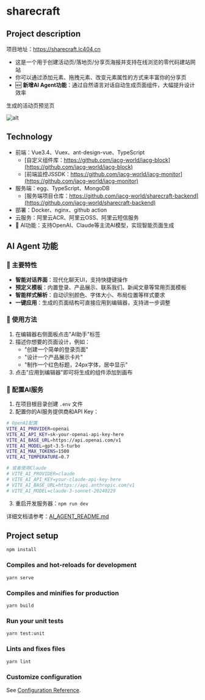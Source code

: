 # sharecraft
## Project description

项目地址：https://sharecraft.lc404.cn
- 这是一个用于创建活动页/落地页/分享页海报并支持在线浏览的零代码建站网站
- 你可以通过添加元素、拖拽元素、改变元素属性的方式来丰富你的分享页
- 🆕 **新增AI Agent功能**：通过自然语言对话自动生成页面组件，大幅提升设计效率
  
生成的活动页预览页


![alt](https://sharecraft-backend.oss-cn-shanghai.aliyuncs.com/sharecraft-test/AYLX4q.png)

## Technology
- 前端：Vue3.4、Vuex、ant-design-vue、TypeScript
  - [自定义组件库：https://github.com/iacg-world/iacg-block](https://github.com/iacg-world/iacg-block)
  - [前端监控JSSDK：https://github.com/iacg-world/iacg-monitor](https://github.com/iacg-world/iacg-monitor)
- 服务端：egg、TypeScript、MongoDB
  - [服务端项目仓库：https://github.com/iacg-world/sharecraft-backend](https://github.com/iacg-world/sharecraft-backend)
- 部署：Docker、nginx、github action
- 云服务：阿里云ACR、阿里云OSS、阿里云短信服务
- 🤖 AI功能：支持OpenAI、Claude等主流AI模型，实现智能页面生成

## AI Agent 功能

### 🌟 主要特性
- **智能对话界面**：现代化聊天UI，支持快捷键操作
- **预定义模板**：内置登录、产品展示、联系我们、新闻文章等常用页面模板
- **智能样式解析**：自动识别颜色、字体大小、布局位置等样式要求
- **一键应用**：生成的页面结构可直接应用到编辑器，支持进一步调整

### 🚀 使用方法
1. 在编辑器右侧面板点击"AI助手"标签
2. 描述你想要的页面设计，例如：
   - "创建一个简单的登录页面"
   - "设计一个产品展示卡片"
   - "制作一个红色标题，24px字体，居中显示"
3. 点击"应用到编辑器"即可将生成的组件添加到画布

### 🔧 配置AI服务
1. 在项目根目录创建 `.env` 文件
2. 配置你的AI服务提供商和API Key：
```bash
# OpenAI配置
VITE_AI_PROVIDER=openai
VITE_AI_API_KEY=sk-your-openai-api-key-here
VITE_AI_BASE_URL=https://api.openai.com/v1
VITE_AI_MODEL=gpt-3.5-turbo
VITE_AI_MAX_TOKENS=1500
VITE_AI_TEMPERATURE=0.7

# 或者使用Claude
# VITE_AI_PROVIDER=claude
# VITE_AI_API_KEY=your-claude-api-key-here
# VITE_AI_BASE_URL=https://api.anthropic.com/v1
# VITE_AI_MODEL=claude-3-sonnet-20240229
```
3. 重启开发服务器：`npm run dev`

详细文档请参考：[AI_AGENT_README.md](./AI_AGENT_README.md)
## Project setup
```
npm install
```

### Compiles and hot-reloads for development
```
yarn serve
```

### Compiles and minifies for production
```
yarn build
```

### Run your unit tests
```
yarn test:unit
```

### Lints and fixes files
```
yarn lint
```

### Customize configuration
See [Configuration Reference](https://cli.vuejs.org/config/).
